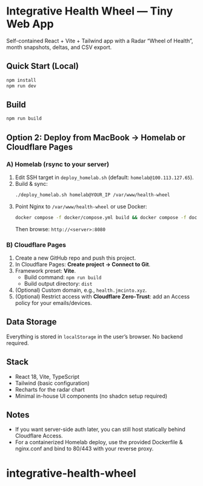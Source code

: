 
# Integrative Health Wheel — Tiny Web App

Self-contained React + Vite + Tailwind app with a Radar “Wheel of Health”, month snapshots, deltas, and CSV export.

## Quick Start (Local)
```bash
npm install
npm run dev
```

## Build
```bash
npm run build
```

## Option 2: Deploy from MacBook → Homelab or Cloudflare Pages

### A) Homelab (rsync to your server)
1. Edit SSH target in `deploy_homelab.sh` (default: `homelab@100.113.127.65`).
2. Build & sync:
   ```bash
   ./deploy_homelab.sh homelab@YOUR_IP /var/www/health-wheel
   ```
3. Point Nginx to `/var/www/health-wheel` or use Docker:
   ```bash
   docker compose -f docker/compose.yml build && docker compose -f docker/compose.yml up -d
   ```
   Then browse: `http://<server>:8080`

### B) Cloudflare Pages
1. Create a new GitHub repo and push this project.
2. In Cloudflare Pages: **Create project → Connect to Git**.
3. Framework preset: **Vite**.  
   - Build command: `npm run build`  
   - Build output directory: `dist`
4. (Optional) Custom domain, e.g., `health.jmcinto.xyz`.
5. (Optional) Restrict access with **Cloudflare Zero‑Trust**: add an Access policy for your emails/devices.

## Data Storage
Everything is stored in `localStorage` in the user’s browser. No backend required.

## Stack
- React 18, Vite, TypeScript
- Tailwind (basic configuration)
- Recharts for the radar chart
- Minimal in-house UI components (no shadcn setup required)

## Notes
- If you want server-side auth later, you can still host statically behind Cloudflare Access.
- For a containerized Homelab deploy, use the provided Dockerfile & nginx.conf and bind to 80/443 with your reverse proxy.
# integrative-health-wheel
